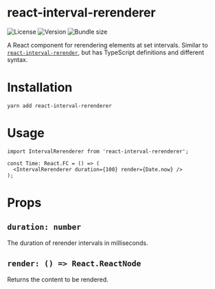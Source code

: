 # react-interval-rerenderer

![License](https://shields.io/apm/l/react-interval-rerenderer?style=flat-square)
![Version](https://shields.io/npm/v/react-interval-rerenderer?style=flat-square)
![Bundle size](https://shields.io/bundlephobia/minzip/react-interval-rerenderer?style=flat-square)

A React component for rerendering elements at set intervals.
Similar to [`react-interval-rerender`](https://github.com/jcoreio/react-interval-rerender), but has TypeScript definitions and different syntax.

# Installation

`yarn add react-interval-rerenderer`

# Usage

```tsx
import IntervalRerenderer from 'react-interval-rerenderer';

const Time: React.FC = () => (
  <IntervalRerenderer duration={100} render={Date.now} />
);
```

# Props

## `duration: number`

The duration of rerender intervals in milliseconds.

## `render: () => React.ReactNode`

Returns the content to be rendered.
